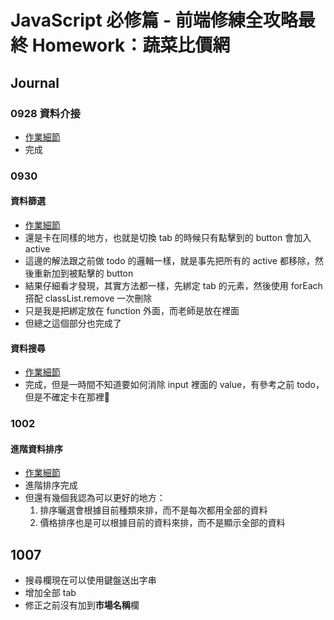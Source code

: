 # JavaScript 必修篇 - 前端修練全攻略最終 Homework：蔬菜比價網

## Journal

### 0928 資料介接

 - [作業細節](https://hackmd.io/@w4wBc9wkR4CvPsIeEWiLbg/S1XivuMAu/%2FQpqZIiuoQbKqGmFAYZ7oHw)
 - 完成

### 0930

#### 資料篩選

 - [作業細節](https://hackmd.io/@w4wBc9wkR4CvPsIeEWiLbg/S1XivuMAu/%2FUDrIpNeZRz6Zax_Mt384uQ)
 - 還是卡在同樣的地方，也就是切換 tab 的時候只有點擊到的 button 會加入 active
 - 這邊的解法跟之前做 todo 的邏輯一樣，就是事先把所有的 active 都移除，然後重新加到被點擊的 button
 - 結果仔細看才發現，其實方法都一樣，先綁定 tab 的元素，然後使用 forEach 搭配 classList.remove 一次刪除
 - 只是我是把綁定放在 function 外面，而老師是放在裡面
 - 但總之這個部分也完成了

#### 資料搜尋

 - [作業細節](https://hackmd.io/@w4wBc9wkR4CvPsIeEWiLbg/S1XivuMAu/%2FqywznB85Q5qkhCcwyWTiGg)
 - 完成，但是一時間不知道要如何消除 input 裡面的 value，有參考之前 todo，但是不確定卡在那裡🫠

### 1002

#### 進階資料排序

 - [作業細節](https://hackmd.io/@w4wBc9wkR4CvPsIeEWiLbg/S1XivuMAu/%2FXuv_Ra75TCqFV2gk0vAMkg)
 - 進階排序完成
 - 但還有幾個我認為可以更好的地方：
   1. 排序曬選會根據目前種類來排，而不是每次都用全部的資料
	 2. 價格排序也是可以根據目前的資料來排，而不是顯示全部的資料

## 1007

 - 搜尋欄現在可以使用鍵盤送出字串
 - 增加全部 tab
 - 修正之前沒有加到**市場名稱**欄